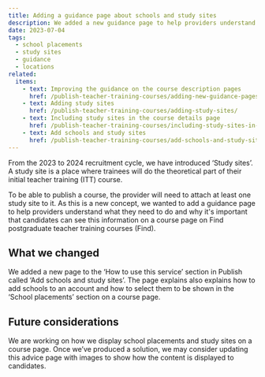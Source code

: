 ```yaml
---
title: Adding a guidance page about schools and study sites
description: We added a new guidance page to help providers understand how to add schools and study sites to a course
date: 2023-07-04
tags:
  - school placements
  - study sites
  - guidance
  - locations
related:
  items:
    - text: Improving the guidance on the course description pages
      href: /publish-teacher-training-courses/adding-new-guidance-pages-to-how-to-use-this-service/
    - text: Adding study sites
      href: /publish-teacher-training-courses/adding-study-sites/
    - text: Including study sites in the course details page
      href: /publish-teacher-training-courses/including-study-sites-in-the-course-details/
    - text: Add schools and study sites
      href: /publish-teacher-training-courses/add-schools-and-study-sites/
---
```


From the 2023 to 2024 recruitment cycle, we have introduced ‘Study sites’. A study site is a place where trainees will do the theoretical part of their initial teacher training (ITT) course.

To be able to publish a course, the provider will need to attach at least one study site to it. As this is a new concept, we wanted to add a guidance page to help providers understand what they need to do and why it's important that candidates can see this information on a course page on Find postgraduate teacher training courses (Find).

## What we changed

We added a new page to the ‘How to use this service’ section in Publish called ‘Add schools and study sites’. The page explains also explains how to add schools to an account and how to select them to be shown in the ‘School placements’ section on a course page.

## Future considerations

We are working on how we display school placements and study sites on a course page. Once we’ve produced a solution, we may consider updating this advice page with images to show how the content is displayed to candidates.
